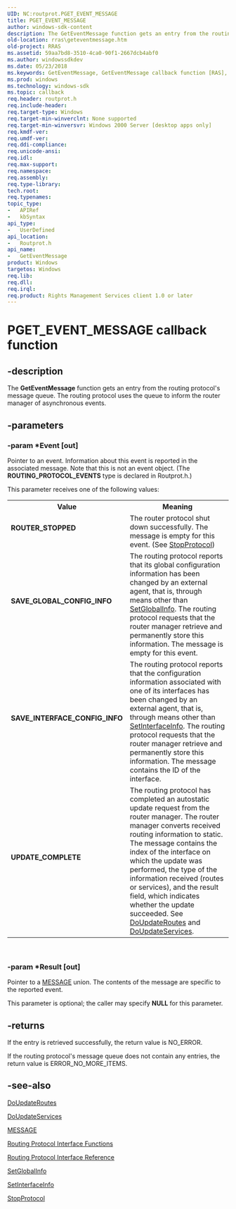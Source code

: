 ```yaml
---
UID: NC:routprot.PGET_EVENT_MESSAGE
title: PGET_EVENT_MESSAGE
author: windows-sdk-content
description: The GetEventMessage function gets an entry from the routing protocol's message queue. The routing protocol uses the queue to inform the router manager of asynchronous events.
old-location: rras\geteventmessage.htm
old-project: RRAS
ms.assetid: 59aa7bd8-3510-4ca0-90f1-2667dcb4abf0
ms.author: windowssdkdev
ms.date: 05/23/2018
ms.keywords: GetEventMessage, GetEventMessage callback function [RAS], PGET_EVENT_MESSAGE, PGET_EVENT_MESSAGE callback, ROUTER_STOPPED, SAVE_GLOBAL_CONFIG_INFO, SAVE_INTERFACE_CONFIG_INFO, UPDATE_COMPLETE, _mpr_geteventmessage, routprot/GetEventMessage, rras.geteventmessage
ms.prod: windows
ms.technology: windows-sdk
ms.topic: callback
req.header: routprot.h
req.include-header: 
req.target-type: Windows
req.target-min-winverclnt: None supported
req.target-min-winversvr: Windows 2000 Server [desktop apps only]
req.kmdf-ver: 
req.umdf-ver: 
req.ddi-compliance: 
req.unicode-ansi: 
req.idl: 
req.max-support: 
req.namespace: 
req.assembly: 
req.type-library: 
tech.root: 
req.typenames: 
topic_type:
-	APIRef
-	kbSyntax
api_type:
-	UserDefined
api_location:
-	Routprot.h
api_name:
-	GetEventMessage
product: Windows
targetos: Windows
req.lib: 
req.dll: 
req.irql: 
req.product: Rights Management Services client 1.0 or later
---
```


# PGET_EVENT_MESSAGE callback function


## -description


The 
<b>GetEventMessage</b> function gets an entry from the routing protocol's message queue. The routing protocol uses the queue to inform the router manager of asynchronous events.


## -parameters




### -param *Event [out]

Pointer to an event. Information about this event is reported in the associated message. Note that this is not an event object. (The <b>ROUTING_PROTOCOL_EVENTS</b> type is declared in Routprot.h.) 




This parameter receives one of the following values:

<table>
<tr>
<th>Value</th>
<th>Meaning</th>
</tr>
<tr>
<td width="40%"><a id="ROUTER_STOPPED"></a><a id="router_stopped"></a><dl>
<dt><b>ROUTER_STOPPED</b></dt>
</dl>
</td>
<td width="60%">
The router protocol shut down successfully. The message is empty for this event. (See 
<a href="https://msdn.microsoft.com/8b9459f8-152c-4ec1-9ed0-2b27a56f521d">StopProtocol</a>)

</td>
</tr>
<tr>
<td width="40%"><a id="SAVE_GLOBAL_CONFIG_INFO"></a><a id="save_global_config_info"></a><dl>
<dt><b>SAVE_GLOBAL_CONFIG_INFO</b></dt>
</dl>
</td>
<td width="60%">
The routing protocol reports that its global configuration information has been changed by an external agent, that is, through means other than 
<a href="https://msdn.microsoft.com/fd977a71-bfa7-40e4-9afc-4824989f857f">SetGlobalInfo</a>. The routing protocol requests that the router manager retrieve and permanently store this information. The message is empty for this event.

</td>
</tr>
<tr>
<td width="40%"><a id="SAVE_INTERFACE_CONFIG_INFO"></a><a id="save_interface_config_info"></a><dl>
<dt><b>SAVE_INTERFACE_CONFIG_INFO</b></dt>
</dl>
</td>
<td width="60%">
The routing protocol reports that the configuration information associated with one of its interfaces has been changed by an external agent, that is, through means other than 
<a href="https://msdn.microsoft.com/abcfa220-a860-48cc-92c5-60ce655678b7">SetInterfaceInfo</a>. The routing protocol requests that the router manager retrieve and permanently store this information. The message contains the ID of the interface.

</td>
</tr>
<tr>
<td width="40%"><a id="UPDATE_COMPLETE"></a><a id="update_complete"></a><dl>
<dt><b>UPDATE_COMPLETE</b></dt>
</dl>
</td>
<td width="60%">
The routing protocol has completed an autostatic update request from the router manager. The router manager converts received routing information to static. The message contains the index of the interface on which the update was performed, the type of the information received (routes or services), and the result field, which indicates whether the update succeeded. See 
<a href="https://msdn.microsoft.com/5942c856-f504-4e2d-86c8-f3207c787ed5">DoUpdateRoutes</a> and 
<a href="https://msdn.microsoft.com/1e7b5e3c-0d90-445e-93a3-57ee08d19ec2">DoUpdateServices</a>.

</td>
</tr>
</table>
 


### -param *Result [out]

Pointer to a 
<a href="https://msdn.microsoft.com/94f3069f-c282-4dea-84f9-48645f4e1593">MESSAGE</a> union. The contents of the message are specific to the reported event. 




This parameter is optional; the caller may specify <b>NULL</b> for this parameter.


## -returns



If the entry is retrieved successfully, the return value is NO_ERROR.

If the routing protocol's message queue does not contain any entries, the return value is ERROR_NO_MORE_ITEMS.




## -see-also




<a href="https://msdn.microsoft.com/5942c856-f504-4e2d-86c8-f3207c787ed5">DoUpdateRoutes</a>



<a href="https://msdn.microsoft.com/1e7b5e3c-0d90-445e-93a3-57ee08d19ec2">DoUpdateServices</a>



<a href="https://msdn.microsoft.com/94f3069f-c282-4dea-84f9-48645f4e1593">MESSAGE</a>



<a href="https://msdn.microsoft.com/fd780458-ef23-4ef2-8fe8-29b32100917f">Routing Protocol Interface Functions</a>



<a href="https://msdn.microsoft.com/0429f5ca-6574-48f5-85ab-70b4677ca539">Routing Protocol Interface Reference</a>



<a href="https://msdn.microsoft.com/fd977a71-bfa7-40e4-9afc-4824989f857f">SetGlobalInfo</a>



<a href="https://msdn.microsoft.com/abcfa220-a860-48cc-92c5-60ce655678b7">SetInterfaceInfo</a>



<a href="https://msdn.microsoft.com/8b9459f8-152c-4ec1-9ed0-2b27a56f521d">StopProtocol</a>
 

 

